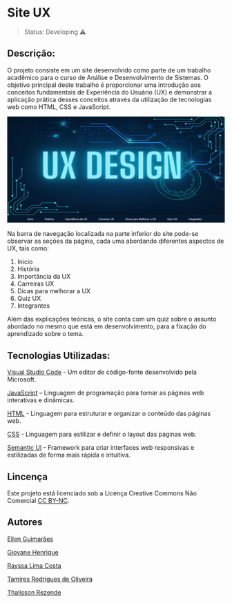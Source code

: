 # Site UX 

> Status: Developing ⚠️

## Descrição:
O projeto consiste em um site desenvolvido como parte de um trabalho acadêmico para o curso de Análise e Desenvolvimento de Sistemas. O objetivo principal deste trabalho é proporcionar uma introdução aos conceitos fundamentais de Experiência do Usuário (UX) e demonstrar a aplicação prática desses conceitos através da utilização de tecnologias web como HTML, CSS e JavaScript.

![Site UX]( images/pagina_inicial.png)

Na barra de navegação localizada na parte inferior do site pode-se observar as seções da página, cada uma abordando diferentes aspectos de UX, tais como:
1. Inicio
2. História
3. Importância da UX
4. Carreiras UX
5. Dicas para melhorar a UX
6. Quiz UX 
7. Integrantes

Além das explicações teóricas, o site conta com um quiz sobre o assunto abordado no mesmo que está em desenvolvimento, para a fixação do aprendizado sobre o tema.

## Tecnologias Utilizadas:

[Visual Studio Code](https://code.visualstudio.com)  - Um editor de código-fonte desenvolvido pela Microsoft.

[JavaScript](https://developer.mozilla.org/en-US/docs/Web/JavaScript) – Linguagem de programação para tornar as páginas web interativas e dinâmicas.

[HTML](https://developer.mozilla.org/en-US/docs/Web/HTML) - Linguagem para estruturar e organizar o conteúdo das páginas web.

[CSS]( https://developer.mozilla.org/en-US/docs/Web/CSS) - Linguagem para estilizar e definir o layout das páginas web.

[Semantic UI]( https://semantic-ui.com) - Framework para criar interfaces web responsivas e estilizadas de forma mais rápida e intuitiva.

## Lincença

Este projeto está licenciado sob a Licença Creative Commons Não Comercial [CC BY-NC](https://creativecommons.org/licenses/by-nc/4.0/legalcode).

## Autores

[Ellen Guimarães](https://github.com/EllenGui)

[Giovane Henrique](https://github.com/GiovaneAlves)

[Rayssa Lima Costa]( https://github.com/Rayssa046)

[Tamires Rodrigues de Oliveira]( https://github.com/Tamires95378)

[Thalisson Rezende]( https://github.com/GiovaneAlves)




